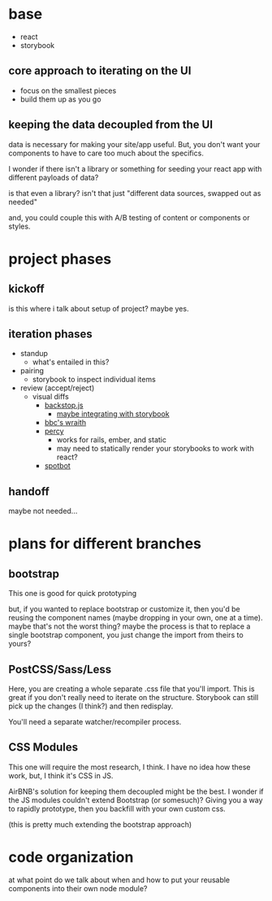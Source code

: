 # base

- react
- storybook


## core approach to iterating on the UI

- focus on the smallest pieces
- build them up as you go

## keeping the data decoupled from the UI

data is necessary for making your site/app useful.
But, you don't want your components to have to care too much about the specifics.

I wonder if there isn't a library or something for seeding your react app with different
payloads of data?

is that even a library?
isn't that just "different data sources, swapped out as needed"

and, you could couple this with A/B testing of content or components or styles.

# project phases

## kickoff

is this where i talk about setup of project?
maybe yes.

## iteration phases

- standup
  - what's entailed in this?
- pairing
  - storybook to inspect individual items
- review (accept/reject)
  - visual diffs
    - [backstop.js](https://github.com/garris/BackstopJS)
      - [maybe integrating with storybook](https://github.com/storybooks/react-storybook/issues/26)
    - [bbc's wraith](https://pantheon.io/docs/guides/visual-diff-with-wraith/)
    - [percy](https://percy.io/)
      - works for rails, ember, and static
      - may need to statically render your storybooks to work with react?
    - [spotbot](https://spotbot.qa/)


## handoff

maybe not needed...


# plans for different branches

## bootstrap

This one is good for quick prototyping

but, if you wanted to replace bootstrap or customize it,
then you'd be reusing the component names (maybe dropping in your own, one at a time).
maybe that's not the worst thing?
maybe the process is that to replace a single bootstrap component, you just change
the import from theirs to yours?


## PostCSS/Sass/Less

Here, you are creating a whole separate .css file that you'll import.
This is great if you don't really need to iterate on the structure.
Storybook can still pick up the changes (I think?) and then redisplay.

You'll need a separate watcher/recompiler process.

## CSS Modules

This one will require the most research, I think.
I have no idea how these work, but, I think it's CSS in JS.

AirBNB's solution for keeping them decoupled might be the best.
I wonder if the JS modules couldn't extend Bootstrap (or somesuch)?
Giving you a way to rapidly prototype, then you backfill with your own custom css.

(this is pretty much extending the bootstrap approach)

# code organization

at what point do we talk about when and how to put your reusable components into their
own node module?